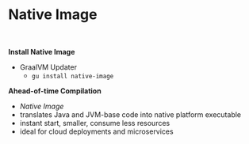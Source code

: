 # Native Image

&nbsp;

**Install Native Image**

- GraalVM Updater
  - `gu install native-image`

**Ahead-of-time Compilation**

- _Native Image_
- translates Java and JVM-base code into native platform executable
- instant start, smaller, consume less resources
- ideal for cloud deployments and microservices

<!--
- Java code to standalone executable
  - application classes
  - application dependencies classes
  - runtime library classes
  - statically linked native code from JDK
- Not run on JVM but include necessary components
  - memory management
  - thread scheduling
  - and so on, called "Substrate VM"
- faster startup time, lower runtime memory
-->
